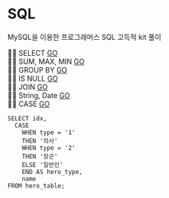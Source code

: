# SQL
MySQL을 이용한 프로그래머스 SQL 고득적 kit 풀이

✍🏻 SELECT <a href="https://github.com/Choyoonyoung98/Algorithm/tree/master/SQL/SELECT">GO</a>
<br>
✍🏻 SUM, MAX, MIN <a href="https://github.com/Choyoonyoung98/Algorithm/tree/master/SQL/SUM_MAX_MIN">GO</a>
<br>
✍🏻 GROUP BY <a href="https://github.com/Choyoonyoung98/Algorithm/tree/master/SQL/GROUPBY">GO</a>
<br>
✍🏻 IS NULL <a href="https://github.com/Choyoonyoung98/Algorithm/tree/master/SQL/ISNULL">GO</a>
<br>
✍🏻 JOIN <a href="https://github.com/Choyoonyoung98/Algorithm/tree/master/SQL/JOIN">GO</a>
<br>
✍🏻 String, Date <a href="https://github.com/Choyoonyoung98/Algorithm/tree/master/SQL/String_Date">GO</a>
<br>
✍🏻 CASE <a href="https://github.com/Choyoonyoung98/Algorithm/tree/master/SQL/Case">GO</a>


```
SELECT idx,
  CASE 
    WHEN type = '1'
    THEN '의사'
    WHEN type = '2'
    THEN '장군'
    ELSE '일반인'
    END AS hero_type,
    name
FROM hero_table;
    
```
